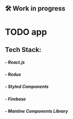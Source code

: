## 🛠️ Work in progress

# TODO app

## Tech Stack:
##### - React.js
##### - Redux
##### - Styled Components
##### - Firebase
##### - Mantine Components Library
